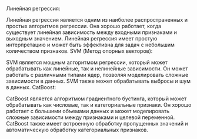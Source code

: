 Линейная регрессия:

Линейная регрессия является одним из наиболее распространенных и простых алгоритмов регрессии.
Она хорошо работает, когда существует линейная зависимость между входными признаками и выходным значением.
Линейная регрессия имеет простую интерпретацию и может быть эффективна для задач с небольшим количеством признаков.
SVM (Метод опорных векторов):

SVM является мощным алгоритмом регрессии, который может обрабатывать как линейные, так и нелинейные зависимости.
Он может работать с различными типами ядер, позволяя моделировать сложные зависимости в данных.
SVM также может обрабатывать выбросы и шум в данных.
CatBoost:

CatBoost является алгоритмом градиентного бустинга, который может обрабатывать как числовые, так и категориальные признаки.
Он хорошо работает с большими объемами данных и может моделировать сложные зависимости между признаками и целевой переменной.
CatBoost также имеет встроенную обработку пропущенных значений и автоматическую обработку категориальных признаков.
